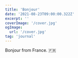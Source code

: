 ```yaml
---
title: 'Bonjour'
date: '2021-08-23T09:00:00.322Z'
excerpt: ''
coverImage: '/cover.jpg'
ogImage:
  url: '/cover.jpg'
tag: 'journal'
---
```


Bonjour from France. 🇫🇷
